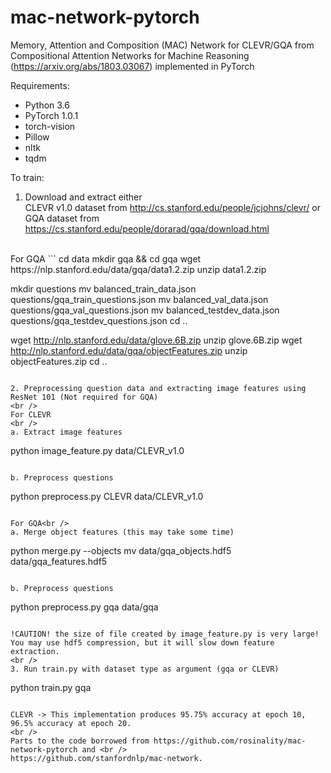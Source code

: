 # mac-network-pytorch
Memory, Attention and Composition (MAC) Network for CLEVR/GQA from Compositional Attention Networks for Machine Reasoning (https://arxiv.org/abs/1803.03067) implemented in PyTorch

Requirements:
* Python 3.6
* PyTorch 1.0.1
* torch-vision
* Pillow
* nltk
* tqdm

To train:

1. Download and extract either <br />
CLEVR v1.0 dataset from http://cs.stanford.edu/people/jcjohns/clevr/ or <br />
GQA dataset from https://cs.stanford.edu/people/dorarad/gqa/download.html <br />
<br />
For GQA
```
cd data
mkdir gqa && cd gqa
wget https://nlp.stanford.edu/data/gqa/data1.2.zip
unzip data1.2.zip

mkdir questions
mv balanced_train_data.json questions/gqa_train_questions.json
mv balanced_val_data.json questions/gqa_val_questions.json
mv balanced_testdev_data.json questions/gqa_testdev_questions.json
cd ..

wget http://nlp.stanford.edu/data/glove.6B.zip
unzip glove.6B.zip
wget http://nlp.stanford.edu/data/gqa/objectFeatures.zip
unzip objectFeatures.zip
cd ..
```

2. Preprocessing question data and extracting image features using ResNet 101 (Not required for GQA)
<br />
For CLEVR
<br />
a. Extract image features

```
python image_feature.py data/CLEVR_v1.0
```

b. Preprocess questions

```
python preprocess.py CLEVR data/CLEVR_v1.0
```

For GQA<br />
a. Merge object features (this may take some time)

```
python merge.py --objects
mv data/gqa_objects.hdf5 data/gqa_features.hdf5
```

b. Preprocess questions

```
python preprocess.py gqa data/gqa
```

!CAUTION! the size of file created by image_feature.py is very large! You may use hdf5 compression, but it will slow down feature extraction.
<br />
3. Run train.py with dataset type as argument (gqa or CLEVR)

```
python train.py gqa
```

CLEVR -> This implementation produces 95.75% accuracy at epoch 10, 96.5% accuracy at epoch 20.
<br />
Parts to the code borrowed from https://github.com/rosinality/mac-network-pytorch and <br />
https://github.com/stanfordnlp/mac-network.
